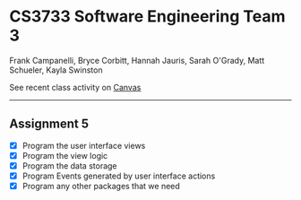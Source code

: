 CS3733 Software Engineering Team 3
==================================
Frank Campanelli, Bryce Corbitt, Hannah Jauris, Sarah O'Grady, Matt Schueler, Kayla Swinston

See recent class activity on [Canvas][]

[Canvas]: https://canvas.wpi.edu/courses/6113

--------------------------------------------------------------------------

Assignment 5
------------
- [x] Program the user interface views
- [x] Program the view logic
- [x] Program the data storage
- [x] Program Events generated by user interface actions
- [x] Program any other packages that we need
